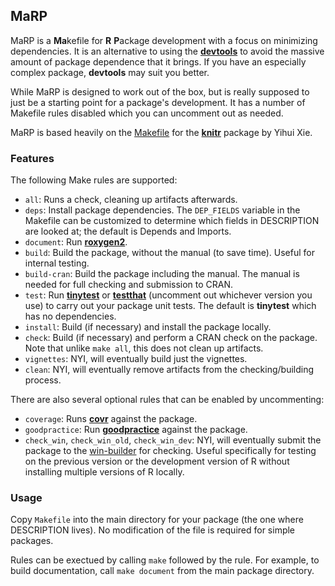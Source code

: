 ## MaRP

MaRP is a **Ma**kefile for **R** **P**ackage development with a focus on
minimizing dependencies. It is an alternative to using the
[**devtools**](https://devtools.r-lib.org/) to avoid the massive amount of
package dependence that it brings. If you have an especially complex package,
**devtools** may suit you better.

While MaRP is designed to work out of the box, but is really supposed to just be
a starting point for a package's development. It has a number of Makefile rules
disabled which you can uncomment out as needed.

MaRP is based heavily on the
[Makefile](https://github.com/yihui/knitr/blob/b5583696976d12ad7aa951c8c0916b6a3f56ce93/Makefile)
for the [**knitr**](https://yihui.org/knitr/) package by Yihui Xie.

### Features

The following Make rules are supported:

- `all`: Runs a check, cleaning up artifacts afterwards.
- `deps`: Install package dependencies. The `DEP_FIELDS` variable in the
  Makefile can be customized to determine which fields in DESCRIPTION are looked
  at; the default is Depends and Imports.
- `document`: Run [**roxygen2**](https://roxygen2.r-lib.org).
- `build`: Build the package, without the manual (to save time). Useful for
  internal testing.
- `build-cran`: Build the package including the manual. The manual is needed for
  full checking and submission to CRAN.
- `test`: Run [**tinytest**](https://github.com/markvanderloo/tinytest) or
  [**testthat**](https://testthat.r-lib.org) (uncomment out whichever version
  you use) to carry out your package unit tests. The default is **tinytest**
  which has no dependencies.
- `install`: Build (if necessary) and install the package locally.
- `check`: Build (if necessary) and perform a CRAN check on the package. Note
  that unlike `make all`, this does not clean up artifacts.
- `vignettes`: NYI, will eventually build just the vignettes.
- `clean`: NYI, will eventually remove artifacts from the checking/building
  process.

There are also several optional rules that can be enabled by uncommenting:

- `coverage`: Runs [**covr**](https://covr.r-lib.org) against the package.
- `goodpractice`: Run
  [**goodpractice**](http://mangothecat.github.io/goodpractice/) against the
  package.
- `check_win`, `check_win_old`, `check_win_dev`: NYI, will eventually submit the
  package to the [win-builder](https://win-builder.r-project.org) for checking.
  Useful specifically for testing on the previous version or the development
  version of R without installing multiple versions of R locally.

### Usage

Copy `Makefile` into the main directory for your package (the one where
DESCRIPTION lives). No modification of the file is required for simple packages.

Rules can be exectued by calling `make` followed by the rule. For example, to
build documentation, call `make document` from the main package directory.
